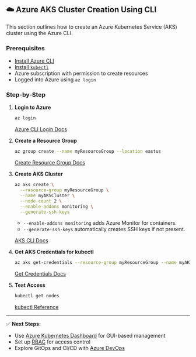 ## ☁️ Azure AKS Cluster Creation Using CLI

This section outlines how to create an Azure Kubernetes Service (AKS) cluster using the Azure CLI.

### Prerequisites
- [Install Azure CLI](https://learn.microsoft.com/en-us/cli/azure/install-azure-cli)
- [Install `kubectl`](https://kubernetes.io/docs/tasks/tools/)
- Azure subscription with permission to create resources
- Logged into Azure using `az login`

### Step-by-Step

1. **Login to Azure**
   ```bash
   az login
   ```
   [Azure CLI Login Docs](https://learn.microsoft.com/en-us/cli/azure/authenticate-azure-cli)

2. **Create a Resource Group**
   ```bash
   az group create --name myResourceGroup --location eastus
   ```
   [Create Resource Group Docs](https://learn.microsoft.com/en-us/cli/azure/group#az-group-create)

3. **Create AKS Cluster**
   ```bash
   az aks create \
     --resource-group myResourceGroup \
     --name myAKSCluster \
     --node-count 2 \
     --enable-addons monitoring \
     --generate-ssh-keys
   ```
   - `--enable-addons monitoring` adds Azure Monitor for containers.
   - `--generate-ssh-keys` automatically creates SSH keys if not present.

   [AKS CLI Docs](https://learn.microsoft.com/en-us/cli/azure/aks)

4. **Get AKS Credentials for kubectl**
   ```bash
   az aks get-credentials --resource-group myResourceGroup --name myAKSCluster
   ```
   [Get Credentials Docs](https://learn.microsoft.com/en-us/cli/azure/aks#az-aks-get-credentials)

5. **Test Access**
   ```bash
   kubectl get nodes
   ```
   [kubectl Reference](https://kubernetes.io/docs/reference/kubectl/)

---

✅ **Next Steps:**
- Use [Azure Kubernetes Dashboard](https://learn.microsoft.com/en-us/azure/aks/kubernetes-dashboard) for GUI-based management
- Set up [RBAC](https://learn.microsoft.com/en-us/azure/aks/manage-azure-rbac) for access control
- Explore GitOps and CI/CD with [Azure DevOps](https://learn.microsoft.com/en-us/azure/devops/)

